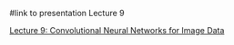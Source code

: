#link to presentation Lecture 9

[Lecture 9: Convolutional Neural Networks for Image Data](https://colab.research.google.com/drive/1telwLH_vQImE8GcnQ7bxQA2FkZpeNf8H)